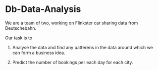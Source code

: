 # Db-Data-Analysis

We are a team of two, working on Flinkster car sharing data from Deutschebahn.

Our task is to

1) Analyse the data and find any patterens in the data around which we can form a business idea.

2) Predict the number of bookings per each day for each city.


